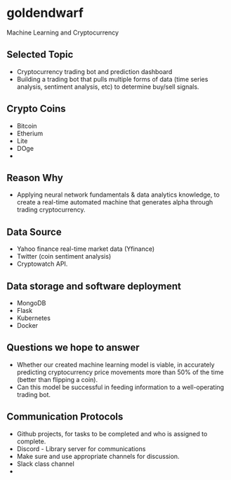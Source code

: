 # goldendwarf
Machine Learning and Cryptocurrency

## Selected Topic 
- Cryptocurrency trading bot and prediction dashboard
 - Building a trading bot that pulls multiple forms of data (time series analysis, sentiment analysis, etc) to determine buy/sell signals. 
## Crypto Coins 
- Bitcoin
- Etherium 
- Lite 
- DOge 
- 
## Reason Why 
- Applying neural network fundamentals & data analytics knowledge, to create a real-time automated machine that generates alpha through trading cryptocurrency.

## Data Source 
- Yahoo finance real-time market data (Yfinance)
- Twitter (coin sentiment analysis) 
- Cryptowatch API.

## Data storage and software deployment
- MongoDB
- Flask
- Kubernetes
- Docker

## Questions we hope to answer 
- Whether our created machine learning model is viable, in accurately predicting cryptocurrency price movements more than 50% of the time (better than flipping a coin). 
- Can this model be successful in feeding information to a well-operating trading bot.

## Communication Protocols
-   Github projects, for tasks to be completed and who is assigned to complete.
-   Discord - Library server for communications
 -  Make sure and use appropriate channels for discussion.
-   Slack class channel
-   
